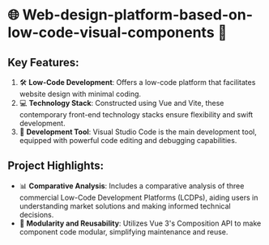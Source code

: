 # 🌐 **Web-design-platform-based-on-low-code-visual-components** 🚀

## **Key Features:**
1. 🛠️ **Low-Code Development**: Offers a low-code platform that facilitates website design with minimal coding.
2. 💻 **Technology Stack**: Constructed using Vue and Vite, these contemporary front-end technology stacks ensure flexibility and swift development.
3. 🔧 **Development Tool**: Visual Studio Code is the main development tool, equipped with powerful code editing and debugging capabilities.

## **Project Highlights:**
- 📊 **Comparative Analysis**: Includes a comparative analysis of three commercial Low-Code Development Platforms (LCDPs), aiding users in understanding market solutions and making informed technical decisions.
- 🧩 **Modularity and Reusability**: Utilizes Vue 3's Composition API to make component code modular, simplifying maintenance and reuse.
